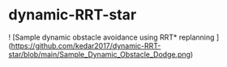 
# dynamic-RRT-star

! [Sample dynamic obstacle avoidance using RRT* replanning ] (https://github.com/kedar2017/dynamic-RRT-star/blob/main/Sample_Dynamic_Obstacle_Dodge.png)


